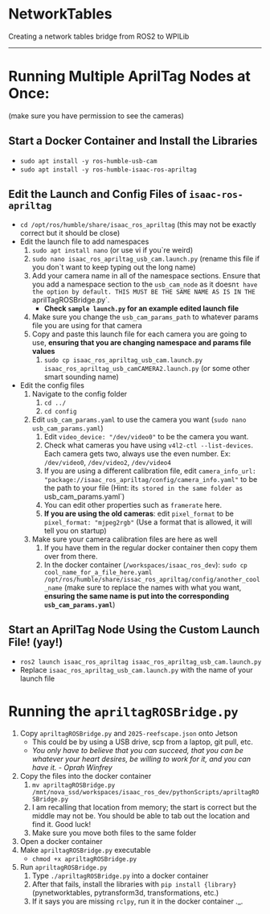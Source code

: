 # NetworkTables
Creating a network tables bridge from ROS2 to WPILib

---

# Running Multiple AprilTag Nodes at Once:
(make sure you have permission to see the cameras)
## Start a Docker Container and Install the Libraries
* `sudo apt install -y ros-humble-usb-cam`
* `sudo apt install -y ros-humble-isaac-ros-apriltag`
## Edit the Launch and Config Files of `isaac-ros-apriltag`
* `cd /opt/ros/humble/share/isaac_ros_apriltag` (this may not be exactly correct but it should be close)
* Edit the launch file to add namespaces
    1. `sudo apt install nano` (or use vi if you`re weird)
    2. `sudo nano isaac_ros_apriltag_usb_cam.launch.py` (rename this file if you don`t want to keep typing out the long name)
    3. Add your camera name in all of the namespace sections. Ensure that you add a namespace section to the `usb_cam_node` as it doesn`t have the option by default. THIS MUST BE THE SAME NAME AS IS IN THE `aprilTagROSBridge.py`. 
        * **Check `sample launch.py` for an example edited launch file**
    4. Make sure you change the `usb_cam_params_path` to whatever params file you are using for that camera
    5. Copy and paste this launch file for each camera you are going to use, **ensuring that you are changing namespace and params file values**
        1. `sudo cp isaac_ros_apriltag_usb_cam.launch.py isaac_ros_apriltag_usb_camCAMERA2.launch.py` (or some other smart sounding name)
* Edit the config files
    1. Navigate to the config folder
        1. `cd ../`
        2. `cd config`
    2. Edit `usb_cam_params.yaml` to use the camera you want (`sudo nano usb_cam_params.yaml`)
        1. Edit `video_device: "/dev/video0"` to be the camera you want. 
        2. Check what cameras you have using `v4l2-ctl --list-devices`. Each camera gets two, always use the even number. Ex: `/dev/video0`, `/dev/video2`, `/dev/video4`
        3. If you are using a different calibration file, edit `camera_info_url: "package://isaac_ros_apriltag/config/camera_info.yaml"` to be the path to your file (Hint: it`s stored in the same folder as `usb_cam_params.yaml`)
        4. You can edit other properties such as `framerate` here. 
        5. **If you are using the old cameras**: edit `pixel_format` to be `pixel_format: "mjpeg2rgb"` (Use a format that is allowed, it will tell you on startup)
    3. Make sure your camera calibration files are here as well
        1. If you have them in the regular docker container then copy them over from there.
        2. In the docker container (`/workspaces/isaac_ros_dev`): `sudo cp cool_name_for_a_file_here.yaml /opt/ros/humble/share/issac_ros_apriltag/config/another_cool_name` (make sure to replace the names with what you want, **ensuring the same name is put into the corresponding `usb_cam_params.yaml`**)
## Start an AprilTag Node Using the Custom Launch File! (yay!)
* `ros2 launch isaac_ros_apriltag isaac_ros_apriltag_usb_cam.launch.py`
* Replace `isaac_ros_apriltag_usb_cam.launch.py` with the name of your launch file


# Running the `apriltagROSBridge.py`
1. Copy `apriltagROSBridge.py` and `2025-reefscape.json` onto Jetson
    * This could be by using a USB drive, scp from a laptop, git pull, etc. 
    * *You only have to believe that you can succeed, that you can be whatever your heart desires, be willing to work for it, and you can have it. - Oprah Winfrey*
2. Copy the files into the docker container
	1. `mv apriltagROSBridge.py /mnt/nova_ssd/workspaces/isaac_ros_dev/pythonScripts/apriltagROSBridge.py`
	2. I am recalling that location from memory; the start is correct but the middle may not be. You should be able to tab out the location and find it. Good luck!
	3. Make sure you move both files to the same folder
3. Open a docker container
4. Make `apriltagROSBridge.py` executable
	* `chmod +x apriltagROSBridge.py`
5. Run `apriltagROSBridge.py`
	1. Type `./apriltagROSBridge.py` into a docker container
	2. After that fails, install the libraries with `pip install {library}` (pynetworktables, pytransform3d, transformations, etc.)
	3. If it says you are missing `rclpy`, run it in the docker container ._.